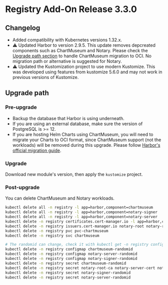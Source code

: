# Registry Add-On Release 3.3.0

## Changelog

- Added compatibility with Kubernetes versions 1.32.x.
- :warning: Updated Harbor to version 2.9.5. This update removes depcreated components such as ChartMuseum and Notary. Please check the [Upgrade path section](#upgrade-path) to handle ChartMuseum migration to OCI. No migration path or alternative is suggested for Notary.
- :warning: Updated the Kustomization project to use modern Kustomize. This was developed using features from kustomize 5.6.0 and may not work in previous versions of Kustomize.

## Upgrade path

### Pre-upgrade
* Backup the database that Harbor is using underneath.
* If you are using an external database, make sure the version of PostgreSQL is >= 12.
* If you are hosting Helm Charts using ChartMuseum, you will need to migrate your Charts to OCI format, since ChartMuseum support (not the workloads) will be removed during this upgrade. Please follow [Harbor's official migration guide](https://github.com/goharbor/harbor/wiki/Migrate-helm-chart-to-oci-registry-in-Harbor).

### Upgrade
Download new module's version, then apply the `kustomize` project.

### Post-upgrade
You can delete ChartMuseum and Notary workloads.
```bash
kubectl delete all -n registry -l app=harbor,component=chartmuseum
kubectl delete all -n registry -l app=harbor,component=notary-signer
kubectl delete all -n registry -l app=harbor,component=notary-server
kubectl delete -n registry certificates.cert-manager.io -l app=harbor,component=notary-signer
kubectl delete -n registry issuers.cert-manager.io notary-root notary-root-ca
kubectl delete -n registry pvc pvc-chartmuseum
kubectl delete -n registry svc chartmuseum

# The randomid can change, check it with kubectl get -n registry configmap
kubectl delete -n registry configmap chartmuseum-randomid
kubectl delete -n registry configmap notary-server-randomid
kubectl delete -n registry configmap notary-signer-randomid
kubectl delete -n registry secret chartmuseum-randomid
kubectl delete -n registry secret notary-root-ca notary-server-cert notary-signer-cert
kubectl delete -n registry secret notary-signer-randomid
kubectl delete -n registry secret notary-server-randomid
```